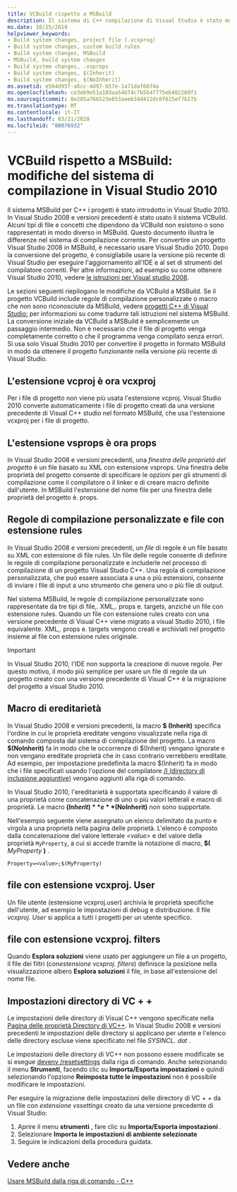 ```yaml
---
title: VCBuild rispetto a MSBuild
description: Il sistema di C++ compilazione di Visual Studio è stato modificato da VCBuild a MSBuild in VIsual Studio 2010.
ms.date: 10/25/2019
helpviewer_keywords:
- Build system changes, project file (.vcxprog)
- Build system changes, custom build rules
- Build system changes, MSBuild
- MSBuild, build system changes
- Build system changes, .vsprops
- Build system changes, $(Inherit)
- Build system changes, $(NoInherit)
ms.assetid: e564d95f-a6cc-4d97-b57e-1a71daf66f4a
ms.openlocfilehash: ce3eb9e51a103aa54b74c7b5b4f775eb402269f1
ms.sourcegitcommit: 8e285a766523e653aeeb34d412dc6f615ef7b17b
ms.translationtype: MT
ms.contentlocale: it-IT
ms.lasthandoff: 03/21/2020
ms.locfileid: "80076932"
---
```

# <a name="vcbuild-vs-msbuild-build-system-changes-in-visual-studio-2010"></a>VCBuild rispetto a MSBuild: modifiche del sistema di compilazione in Visual Studio 2010

Il sistema MSBuild per C++ i progetti è stato introdotto in Visual Studio 2010. In Visual Studio 2008 e versioni precedenti è stato usato il sistema VCBuild. Alcuni tipi di file e concetti che dipendono da VCBuild non esistono o sono rappresentati in modo diverso in MSBuild. Questo documento illustra le differenze nel sistema di compilazione corrente. Per convertire un progetto Visual Studio 2008 in MSBuild, è necessario usare Visual Studio 2010. Dopo la conversione del progetto, è consigliabile usare la versione più recente di Visual Studio per eseguire l'aggiornamento all'IDE e al set di strumenti del compilatore correnti. Per altre informazioni, ad esempio su come ottenere Visual Studio 2010, vedere [le istruzioni per Visual studio 2008](use-native-multi-targeting.md#instructions-for-visual-studio-2008).

Le sezioni seguenti riepilogano le modifiche da VCBuild a MSBuild. Se il progetto VCBuild include regole di compilazione personalizzate o macro che non sono riconosciute da MSBuild, vedere [progetti C++ di Visual Studio:](../build/creating-and-managing-visual-cpp-projects.md) per informazioni su come tradurre tali istruzioni nel sistema MSBuild. La conversione iniziale da VCBuild a MSBuild è semplicemente un passaggio intermedio. Non è necessario che il file di progetto venga completamente corretto o che il programma venga compilato senza errori. Si usa solo Visual Studio 2010 per convertire il progetto in formato MSBuild in modo da ottenere il progetto funzionante nella versione più recente di Visual Studio.

## <a name="vcproj-is-now-vcxproj"></a>L'estensione vcproj è ora vcxproj

Per i file di progetto non viene più usata l'estensione vcproj. Visual Studio 2010 converte automaticamente i file di progetto creati da una versione precedente di Visual C++ studio nel formato MSBuild, che usa l'estensione vcxproj per i file di progetto.

## <a name="vsprops-is-now-props"></a>L'estensione vsprops è ora props

In Visual Studio 2008 e versioni precedenti, una *finestra delle proprietà del progetto* è un file basato su XML con estensione vsprops. Una finestra delle proprietà del progetto consente di specificare le opzioni per gli strumenti di compilazione come il compilatore o il linker e di creare macro definite dall'utente. In MSBuild l'estensione del nome file per una finestra delle proprietà del progetto è. props.

## <a name="custom-build-rules-and-rules-files"></a>Regole di compilazione personalizzate e file con estensione rules

In Visual Studio 2008 e versioni precedenti, un *file* di regole è un file basato su XML con estensione di file rules. Un file delle regole consente di definire le regole di compilazione personalizzate e includerle nel processo di compilazione di un progetto Visual Studio C++. Una regola di compilazione personalizzata, che può essere associata a una o più estensioni, consente di inviare i file di input a uno strumento che genera uno o più file di output.

Nel sistema MSBuild, le regole di compilazione personalizzate sono rappresentate da tre tipi di file,. XML,. props e. targets, anziché un file con estensione rules. Quando un file con estensione rules creato con una versione precedente di Visual C++ viene migrato a visual Studio 2010, i file equivalente. XML,. props e. targets vengono creati e archiviati nel progetto insieme al file con estensione rules originale.

> [!IMPORTANT]
> In Visual Studio 2010, l'IDE non supporta la creazione di nuove regole. Per questo motivo, il modo più semplice per usare un file di regole da un progetto creato con una versione precedente di Visual C++ è la migrazione del progetto a visual Studio 2010.

## <a name="inheritance-macros"></a>Macro di ereditarietà

In Visual Studio 2008 e versioni precedenti, la macro **$ (Inherit)** specifica l'ordine in cui le proprietà ereditate vengono visualizzate nella riga di comando composta dal sistema di compilazione del progetto. La macro **$(NoInherit)** fa in modo che le occorrenze di $(Inherit) vengano ignorate e non vengano ereditate proprietà che in caso contrario verrebbero ereditate. Ad esempio, per impostazione predefinita la macro $(Inherit) fa in modo che i file specificati usando l'opzione del compilatore [/I (directory di inclusione aggiuntive)](../build/reference/i-additional-include-directories.md) vengano aggiunti alla riga di comando.

In Visual Studio 2010, l'ereditarietà è supportata specificando il valore di una proprietà come concatenazione di uno o più valori letterali e macro di proprietà. Le macro **$(Inherit)** e **$(NoInherit)** non sono supportate.

Nell'esempio seguente viene assegnato un elenco delimitato da punto e virgola a una proprietà nella pagina delle proprietà. L'elenco è composto dalla concatenazione del valore letterale *\<value>* e del valore della proprietà `MyProperty`, a cui si accede tramite la notazione di macro, **$(** <em>MyProperty</em> **)** .

```
Property=<value>;$(MyProperty)
```

## <a name="vcxprojuser-files"></a>file con estensione vcxproj. User

Un file utente (estensione vcxproj.user) archivia le proprietà specifiche dell'utente, ad esempio le impostazioni di debug e distribuzione. Il file *vcxproj. User* si applica a tutti i progetti per un utente specifico.

## <a name="vcxprojfilters-file"></a>file con estensione vcxproj. filters

Quando **Esplora soluzioni** viene usato per aggiungere un file a un progetto, il file dei filtri (con*estensione vcxproj. filters*) definisce la posizione nella visualizzazione albero **Esplora soluzioni** il file, in base all'estensione del nome file.

## <a name="vc-directories-settings"></a>Impostazioni directory di VC + +

Le impostazioni delle directory di Visual C++ vengono specificate nella [Pagina delle proprietà Directory di VC++](../ide/vcpp-directories-property-page.md). In Visual Studio 2008 e versioni precedenti le impostazioni delle directory si applicano per utente e l'elenco delle directory escluse viene specificato nel file *SYSINCL. dat* .

Le impostazioni delle directory di VC++ non possono essere modificate se si esegue [devenv /resetsettings](/visualstudio/ide/reference/resetsettings-devenv-exe) dalla riga di comando. Anche selezionando il menu **Strumenti**, facendo clic su **Importa/Esporta impostazioni** e quindi selezionando l'opzione **Reimposta tutte le impostazioni** non è possibile modificare le impostazioni.

Per eseguire la migrazione delle impostazioni delle directory di VC + + da un file con *estensione vssettings* creato da una versione precedente di Visual Studio:

1. Aprire il menu **strumenti** , fare clic su **Importa/Esporta impostazioni** .
2. Selezionare **Importa le impostazioni di ambiente selezionate**
3. Seguire le indicazioni della procedura guidata.

## <a name="see-also"></a>Vedere anche

[Usare MSBuild dalla riga di comando - C++](../build/msbuild-visual-cpp.md)
